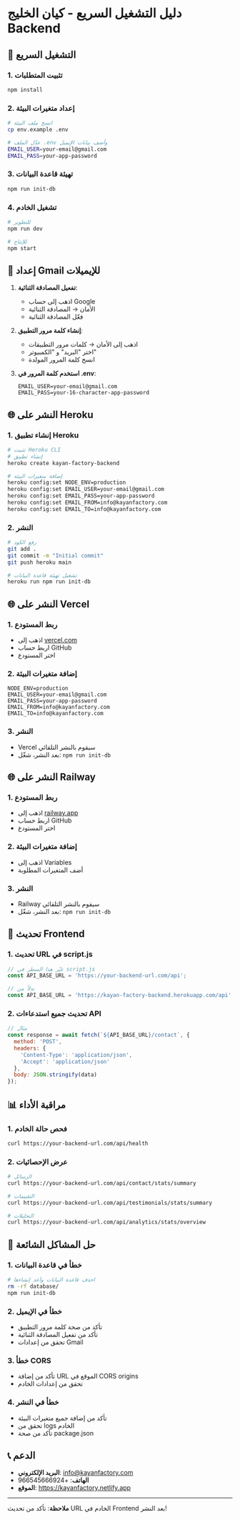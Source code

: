 # دليل التشغيل السريع - كيان الخليج Backend

## 🚀 التشغيل السريع

### 1. تثبيت المتطلبات
```bash
npm install
```

### 2. إعداد متغيرات البيئة
```bash
# انسخ ملف البيئة
cp env.example .env

# عدّل الملف .env وأضف بيانات الإيميل
EMAIL_USER=your-email@gmail.com
EMAIL_PASS=your-app-password
```

### 3. تهيئة قاعدة البيانات
```bash
npm run init-db
```

### 4. تشغيل الخادم
```bash
# للتطوير
npm run dev

# للإنتاج
npm start
```

## 📧 إعداد Gmail للإيميلات

1. **تفعيل المصادقة الثنائية**:
   - اذهب إلى حساب Google
   - الأمان → المصادقة الثنائية
   - فعّل المصادقة الثنائية

2. **إنشاء كلمة مرور التطبيق**:
   - اذهب إلى الأمان → كلمات مرور التطبيقات
   - اختر "البريد" و "الكمبيوتر"
   - انسخ كلمة المرور المولدة

3. **استخدم كلمة المرور في .env**:
   ```env
   EMAIL_USER=your-email@gmail.com
   EMAIL_PASS=your-16-character-app-password
   ```

## 🌐 النشر على Heroku

### 1. إنشاء تطبيق Heroku
```bash
# تثبيت Heroku CLI
# إنشاء تطبيق
heroku create kayan-factory-backend

# إضافة متغيرات البيئة
heroku config:set NODE_ENV=production
heroku config:set EMAIL_USER=your-email@gmail.com
heroku config:set EMAIL_PASS=your-app-password
heroku config:set EMAIL_FROM=info@kayanfactory.com
heroku config:set EMAIL_TO=info@kayanfactory.com
```

### 2. النشر
```bash
# رفع الكود
git add .
git commit -m "Initial commit"
git push heroku main

# تشغيل تهيئة قاعدة البيانات
heroku run npm run init-db
```

## 🌐 النشر على Vercel

### 1. ربط المستودع
- اذهب إلى [vercel.com](https://vercel.com)
- اربط حساب GitHub
- اختر المستودع

### 2. إضافة متغيرات البيئة
```env
NODE_ENV=production
EMAIL_USER=your-email@gmail.com
EMAIL_PASS=your-app-password
EMAIL_FROM=info@kayanfactory.com
EMAIL_TO=info@kayanfactory.com
```

### 3. النشر
- Vercel سيقوم بالنشر التلقائي
- بعد النشر، شغّل: `npm run init-db`

## 🌐 النشر على Railway

### 1. ربط المستودع
- اذهب إلى [railway.app](https://railway.app)
- اربط حساب GitHub
- اختر المستودع

### 2. إضافة متغيرات البيئة
- اذهب إلى Variables
- أضف المتغيرات المطلوبة

### 3. النشر
- Railway سيقوم بالنشر التلقائي
- بعد النشر، شغّل: `npm run init-db`

## 🔧 تحديث Frontend

### 1. تحديث URL في script.js
```javascript
// غيّر هذا السطر في script.js
const API_BASE_URL = 'https://your-backend-url.com/api';

// بدلاً من
const API_BASE_URL = 'https://kayan-factory-backend.herokuapp.com/api';
```

### 2. تحديث جميع استدعاءات API
```javascript
// مثال
const response = await fetch(`${API_BASE_URL}/contact`, {
  method: 'POST',
  headers: {
    'Content-Type': 'application/json',
    'Accept': 'application/json'
  },
  body: JSON.stringify(data)
});
```

## 📊 مراقبة الأداء

### 1. فحص حالة الخادم
```bash
curl https://your-backend-url.com/api/health
```

### 2. عرض الإحصائيات
```bash
# الرسائل
curl https://your-backend-url.com/api/contact/stats/summary

# التقييمات
curl https://your-backend-url.com/api/testimonials/stats/summary

# التحليلات
curl https://your-backend-url.com/api/analytics/stats/overview
```

## 🐛 حل المشاكل الشائعة

### 1. خطأ في قاعدة البيانات
```bash
# احذف قاعدة البيانات وأعد إنشاءها
rm -rf database/
npm run init-db
```

### 2. خطأ في الإيميل
- تأكد من صحة كلمة مرور التطبيق
- تأكد من تفعيل المصادقة الثنائية
- تحقق من إعدادات Gmail

### 3. خطأ CORS
- تأكد من إضافة URL الموقع في CORS origins
- تحقق من إعدادات الخادم

### 4. خطأ في النشر
- تأكد من إضافة جميع متغيرات البيئة
- تحقق من logs الخادم
- تأكد من صحة package.json

## 📞 الدعم

- **البريد الإلكتروني**: info@kayanfactory.com
- **الهاتف**: +966545666924
- **الموقع**: https://kayanfactory.netlify.app

---

**ملاحظة**: تأكد من تحديث URL الخادم في Frontend بعد النشر!
